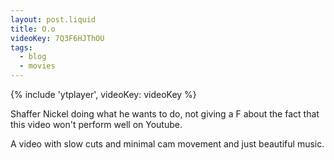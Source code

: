 ```yaml
---
layout: post.liquid
title: O.o
videoKey: 7Q3F6HJThOU
tags:
  - blog
  - movies
---
```


{% include 'ytplayer', videoKey: videoKey %}

Shaffer Nickel doing what he wants to do, not giving a F about the fact that
this video won't perform well on Youtube.

A video with slow cuts and minimal cam movement and just beautiful music.
